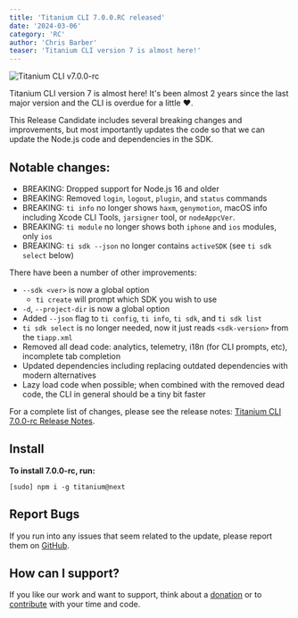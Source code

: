 ```yaml
---
title: 'Titanium CLI 7.0.0.RC released'
date: '2024-03-06'
category: 'RC'
author: 'Chris Barber'
teaser: 'Titanium CLI version 7 is almost here!'
---
```


![Titanium CLI v7.0.0-rc](/images/cli-7.0.0-rc.png)

Titanium CLI version 7 is almost here! It's been almost 2 years since the last major version and the CLI is overdue for a little ❤️.

This Release Candidate includes several breaking changes and improvements, but most importantly updates the code so that we can update the Node.js code and dependencies in the SDK.

## Notable changes:

  * BREAKING: Dropped support for Node.js 16 and older
  * BREAKING: Removed `login`, `logout`, `plugin`, and `status` commands
  * BREAKING: `ti info` no longer shows `haxm`, `genymotion`, macOS info including Xcode CLI Tools, `jarsigner` tool, or `nodeAppcVer`.
  * BREAKING: `ti module` no longer shows both `iphone` and `ios` modules, only `ios`
  * BREAKING: `ti sdk --json` no longer contains `activeSDK` (see `ti sdk select` below)

There have been a number of other improvements:

  * `--sdk <ver>` is now a global option
    - `ti create` will prompt which SDK you wish to use
  * `-d`, `--project-dir` is now a global option
  * Added `--json` flag to `ti config`, `ti info`, `ti sdk`, and `ti sdk list`
  * `ti sdk select` is no longer needed, now it just reads `<sdk-version>` from the `tiapp.xml`
  * Removed all dead code: analytics, telemetry, i18n (for CLI prompts, etc), incomplete tab completion
  * Updated dependencies including replacing outdated dependencies with modern alternatives
  * Lazy load code when possible; when combined with the removed dead code, the CLI in general should be a tiny bit faster

For a complete list of changes, please see the release notes: [Titanium CLI 7.0.0-rc Release Notes](https://github.com/tidev/titanium-cli/releases/tag/v7.0.0-rc).

## Install

**To install 7.0.0-rc, run:**

```
[sudo] npm i -g titanium@next
```

## Report Bugs

If you run into any issues that seem related to the update, please report them on [GitHub](https://github.com/tidev/titanium-cli/issues).

## How can I support?

If you like our work and want to support, think about a [donation](/donate) or to [contribute](/contribute) with your time and code.
